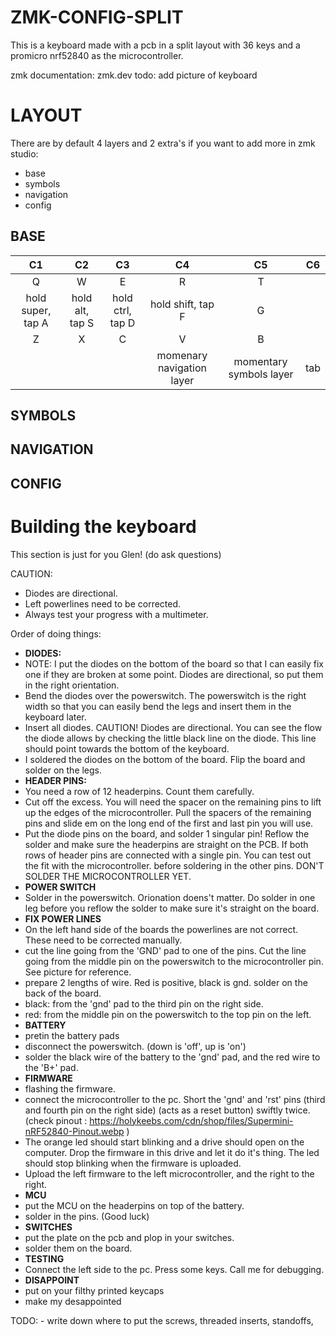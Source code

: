 # ZMK-CONFIG-SPLIT 

This is a keyboard made with a pcb in a split layout with 36 keys and a promicro nrf52840 as the microcontroller.

zmk documentation: zmk.dev
todo: add picture of keyboard


# LAYOUT

There are by default 4 layers and 2 extra's if you want to add more in zmk studio:
* base 
* symbols
* navigation
* config

## BASE

| C1 | C2 | C3 | C4 | C5 | C6 |
|:---:|:---:|:---:|:---:|:---:|:---:|
| Q | W | E | R | T |  |
| hold super, tap A | hold alt, tap S | hold ctrl, tap D | hold shift, tap F | G |  | 
| Z | X | C | V | B |  |
|   |   |   | momenary navigation layer | momentary symbols layer | tab |

## SYMBOLS

## NAVIGATION

## CONFIG

# Building the keyboard

This section is just for you Glen! (do ask questions)

CAUTION:
* Diodes are directional.
* Left powerlines need to be corrected.
* Always test your progress with a multimeter. 

Order of doing things:
 
* **DIODES:**
* NOTE: I put the diodes on the bottom of the board so that I can easily fix one if they are broken at some point. Diodes are directional, so put them in the right orientation.
* Bend the diodes over the powerswitch. The powerswitch is the right width so that you can easily bend the legs and insert them in the keyboard later.
* Insert all diodes. CAUTION! Diodes are directional. You can see the flow the diode allows by checking the little black line on the diode. This line should point towards the bottom of the keyboard.
* I soldered the diodes on the bottom of the board. Flip the board and solder on the legs. 
* **HEADER PINS:**
* You need a row of 12 headerpins. Count them carefully. 
* Cut off the excess. You will need the spacer on the remaining pins to lift up the edges of the microcontroller. Pull the spacers of the remaining pins and slide em on the long end of the first and last pin you will use.
* Put the diode pins on the board, and solder 1 singular pin! Reflow the solder and make sure the headerpins are straight on the PCB. If both rows of header pins are connected with a single pin. You can test out the fit with the microcontroller. before soldering in the other pins. DON'T SOLDER THE MICROCONTROLLER YET.
* **POWER SWITCH**
* Solder in the powerswitch. Orionation doens't matter. Do solder in one leg before you reflow the solder to make sure it's straight on the board.
* **FIX POWER LINES**
* On the left hand side of the boards the powerlines are not correct. These need to be corrected manually.
* cut the line going from the 'GND' pad to one of the pins. Cut the line going from the middle pin on the powerswitch to the microcontroller pin. See picture for reference.
* prepare 2 lengths of wire. Red is positive, black is gnd. solder on the back of the board.
* black: from the 'gnd' pad to the third pin on the right side. 
* red: from the middle pin on the powerswitch to the top pin on the left. 
* **BATTERY**
* pretin the battery pads
* disconnect the powerswitch. (down is 'off', up is 'on')
* solder the black wire of the battery to the 'gnd' pad, and the red wire to the 'B+' pad.
* **FIRMWARE**
* flashing the firmware. 
* connect the microcontroller to the pc. Short the 'gnd' and 'rst' pins (third and fourth pin on the right side) (acts as a reset button) swiftly twice. (check pinout : https://holykeebs.com/cdn/shop/files/Supermini-nRF52840-Pinout.webp )
* The orange led should start blinking and a drive should open on the computer. Drop the firmware in this drive and let it do it's thing. The led should stop blinking when the firmware is uploaded.
* Upload the left firmware to the left microcontroller, and the right to the right.
* **MCU**
* put the MCU on the headerpins on top of the battery. 
* solder in the pins. (Good luck) 
* **SWITCHES** 
* put the plate on the pcb and plop in your switches. 
* solder them on the board. 
* **TESTING**
* Connect the left side to the pc. Press some keys. Call me for debugging. 
* **DISAPPOINT**
* put on your filthy printed keycaps
* make my desappointed 

TODO: - write down where to put the screws, threaded inserts, standoffs, 


